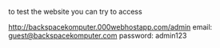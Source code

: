 to test the website you can try to access

http://backspacekomputer.000webhostapp.com/admin
email: guest@backspacekomputer.com
password: admin123
